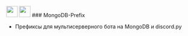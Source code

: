 <img height=30 weight=40 src="https://camo.githubusercontent.com/4e12ecc10f1cfc6da631cd35dfe6e207c5bdf16b/68747470733a2f2f696d672e736869656c64732e696f2f62616467652f707974686f6e2d332e382e332d6f72616e6765">
<img height=30 weight=40 src="https://camo.githubusercontent.com/b599dca4bb112574fc6c517305335fe4b7e5cb12/68747470733a2f2f696d672e736869656c64732e696f2f62616467652f646973636f72642e70792d312e342e312d627269676874677265656e">
### MongoDB-Prefix

- Префиксы для мультисерверного бота на MongoDB и discord.py
